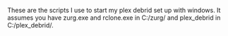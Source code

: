 These are the scripts I use to start my plex debrid set up with windows. It assumes you have zurg.exe and rclone.exe in C:/zurg/ and plex_debrid in C:/plex_debrid/.
